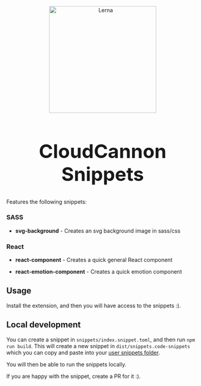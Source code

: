 <p align="center" style="margin-bottom: 40px">
  <img alt="Lerna" src="https://d1qmdf3vop2l07.cloudfront.net/salmon-worm.cloudvent.net/compressed/_min_/325ce386c7ac9e3fa64335c5d36f2e16.svg" width="280">
</p>

<h1 align="center" style="font-size: 50px; font-weight: bold;">CloudCannon Snippets</h1>

Features the following snippets:

### SASS

- **svg-background** - Creates an svg background image in sass/css

### React

- **react-component** - Creates a quick general React component

- **react-emotion-component** - Creates a quick emotion component

## Usage

Install the extension, and then you will have access to the snippets :).

## Local development

You can create a snippet in `snippets/index.snippet.toml`, and then run `npm run build`. 
This will create a new snippet in `dist/snippets.code-snippets` which you can copy and paste
into your [user snippets folder](https://code.visualstudio.com/docs/editor/userdefinedsnippets#_create-your-own-snippets).

You will then be able to run the snippets locally.

If you are happy with the snippet, create a PR for it :).
